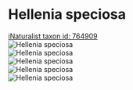 
Hellenia speciosa
=================
  
[iNaturalist taxon id: 764909](https://www.inaturalist.org/taxa/764909)  
![Hellenia speciosa](https://inaturalist-open-data.s3.amazonaws.com/photos/222902564/medium.jpeg)  
![Hellenia speciosa](https://inaturalist-open-data.s3.amazonaws.com/photos/222902511/medium.jpeg)  
![Hellenia speciosa](https://inaturalist-open-data.s3.amazonaws.com/photos/222902543/medium.jpeg)  
![Hellenia speciosa](https://inaturalist-open-data.s3.amazonaws.com/photos/32016204/medium.jpg)  
![Hellenia speciosa](https://inaturalist-open-data.s3.amazonaws.com/photos/32015964/medium.jpg)